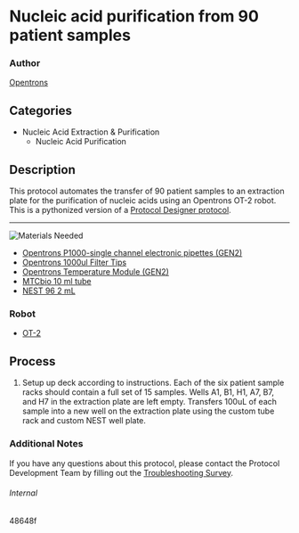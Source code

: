 # Nucleic acid purification from 90 patient samples

### Author
[Opentrons](https://opentrons.com/)

## Categories
* Nucleic Acid Extraction & Purification
    * Nucleic Acid Purification

## Description
This protocol automates the transfer of 90 patient samples to an extraction plate for the purification of nucleic acids using an Opentrons OT-2 robot. This is a pythonized version of a [Protocol Designer protocol](https://s3.amazonaws.com/pf-upload-01/u-4256/0/2021-01-27/jd23jyu/Sample%20Plating%2090%20samples.json).

---
![Materials Needed](https://s3.amazonaws.com/opentrons-protocol-library-website/custom-README-images/001-General+Headings/materials.png)

* [Opentrons P1000-single channel electronic pipettes (GEN2)](https://shop.opentrons.com/collections/ot-2-robot/products/single-channel-electronic-pipette?variant=5984549142557)
* [Opentrons 1000ul Filter Tips](https://shop.opentrons.com/collections/opentrons-tips/products/opentrons-1000ul-filter-tips)
* [Opentrons Temperature Module (GEN2)](https://shop.opentrons.com/products/tempdeck?_pos=1&_sid=5b80a3c66&_ss=r)
* [MTCbio 10 ml tube](https://s3.amazonaws.com/pf-upload-01/u-4256/0/2021-01-27/jj43jf5/mtcbio_15_tuberack_10000ul.json)
* [NEST 96 2 mL](https://s3.amazonaws.com/pf-upload-01/u-4256/0/2021-01-27/ox33jt1/nest_96_wellplate_2000ul.json)


### Robot
* [OT-2](https://opentrons.com/ot-2)

## Process
1. Setup up deck according to instructions.  Each of the six patient sample racks should contain a full set of 15 samples.  Wells A1, B1, H1, A7, B7, and H7 in the extraction plate are left empty. Transfers 100uL of each sample into a new well on the extraction plate using the custom tube rack and custom NEST well plate.

### Additional Notes
If you have any questions about this protocol, please contact the Protocol Development Team by filling out the [Troubleshooting Survey](https://protocol-troubleshooting.paperform.co/).

###### Internal
48648f
